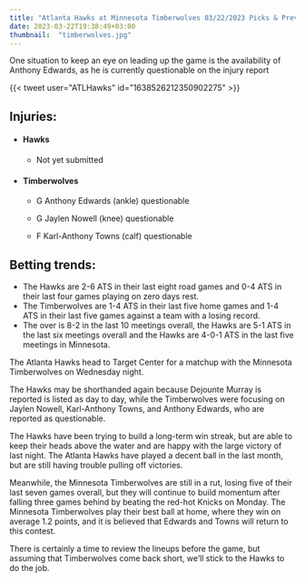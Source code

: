 ```yaml
---
title: "Atlanta Hawks at Minnesota Timberwolves 03/22/2023 Picks & Preview"
date: 2023-03-22T19:38:49+03:00
thumbnail:  "timberwolves.jpg"
---
```


One situation to keep an eye on leading up the game is the availability of Anthony Edwards, as he is currently questionable on the injury report
<!--more-->{{< tweet user="ATLHawks" id="1638526212350902275" >}}

## Injuries:

  - #### Hawks

    - Not yet submitted

  - #### Timberwolves

    - G Anthony Edwards (ankle) questionable

    - G Jaylen Nowell (knee) questionable

    - F Karl-Anthony Towns (calf) questionable

## Betting trends:

  - The Hawks are 2-6 ATS in their last eight road games and 0-4 ATS in their last four games playing on zero days rest.
  - The Timberwolves are 1-4 ATS in their last five home games and 1-4 ATS in their last five games against a team with a losing record.
  - The over is 8-2 in the last 10 meetings overall, the Hawks are 5-1 ATS in the last six meetings overall and the Hawks are 4-0-1 ATS in the last five meetings in Minnesota.

The Atlanta Hawks head to Target Center for a matchup with the Minnesota Timberwolves on Wednesday night.

The Hawks may be shorthanded again because Dejounte Murray is reported is listed as day to day, while the Timberwolves were focusing on Jaylen Nowell, Karl-Anthony Towns, and Anthony Edwards, who are reported as questionable.

The Hawks have been trying to build a long-term win streak, but are able to keep their heads above the water and are happy with the large victory of last night. The Atlanta Hawks have played a decent ball in the last month, but are still having trouble pulling off victories.

Meanwhile, the Minnesota Timberwolves are still in a rut, losing five of their last seven games overall, but they will continue to build momentum after falling three games behind by beating the red-hot Knicks on Monday. The Minnesota Timberwolves play their best ball at home, where they win on average 1.2 points, and it is believed that Edwards and Towns will return to this contest.

There is certainly a time to review the lineups before the game, but assuming that Timberwolves come back short, we’ll stick to the Hawks to do the job.
